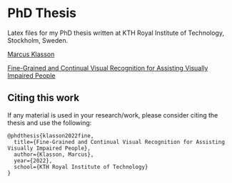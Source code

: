 # PhD Thesis

Latex files for my PhD thesis written at KTH Royal Institute of Technology, Stockholm, Sweden. 

[Marcus Klasson](https://marcusklasson.github.io/)

[Fine-Grained and Continual Visual Recognition for Assisting Visually Impaired People](https://marcusklasson.github.io/files/phdthesis_MarcusKlasson.pdf)

## Citing this work

If any material is used in your research/work, please consider citing the thesis and use the following:
```
@phdthesis{klasson2022fine,
  title={Fine-Grained and Continual Visual Recognition for Assisting Visually Impaired People},
  author={Klasson, Marcus},
  year={2022},
  school={KTH Royal Institute of Technology}
}
```
